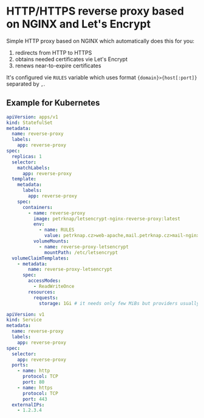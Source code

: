 # HTTP/HTTPS reverse proxy based on NGINX and Let's Encrypt

Simple HTTP proxy based on NGINX which automatically does this for you:
1. redirects from HTTP to HTTPS
1. obtains needed certificates vie Let's Encrypt
1. renews near-to-expire certificates

It's configured vie `RULES` variable which uses format `{domain}>{host[:port]}` separated by `,`.

## Example for Kubernetes

```yaml
apiVersion: apps/v1
kind: StatefulSet
metadata:
  name: reverse-proxy
  labels:
    app: reverse-proxy
spec:
  replicas: 1
  selector:
    matchLabels:
      app: reverse-proxy
  template:
    metadata:
      labels:
        app: reverse-proxy
    spec:
      containers:
        - name: reverse-proxy
          image: petrknap/letsencrypt-nginx-reverse-proxy:latest
          env:
            - name: RULES
              value: petrknap.cz>web-apache,mail.petrknap.cz>mail-nginx
          volumeMounts:
            - name: reverse-proxy-letsencrypt
              mountPath: /etc/letsencrypt
  volumeClaimTemplates:
    - metadata:
        name: reverse-proxy-letsencrypt
      spec:
        accessModes:
          - ReadWriteOnce
        resources:
          requests:
            storage: 1Gi # it needs only few MiBs but providers usually don't allow to allocate less than 1 GiB
```

```yaml
apiVersion: v1
kind: Service
metadata:
  name: reverse-proxy
  labels:
    app: reverse-proxy
spec:
  selector:
    app: reverse-proxy
  ports:
    - name: http
      protocol: TCP
      port: 80
    - name: https
      protocol: TCP
      port: 443
  externalIPs:
    - 1.2.3.4
```
